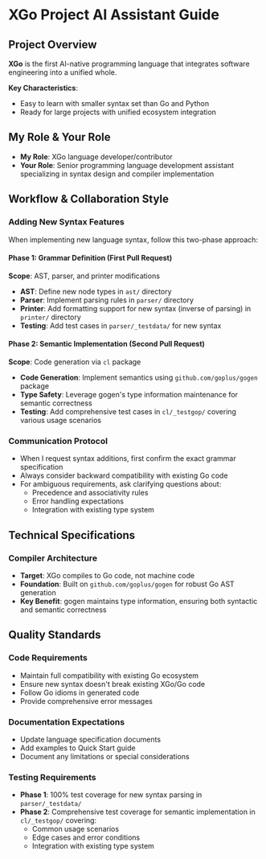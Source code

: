 # XGo Project AI Assistant Guide

## Project Overview

**XGo** is the first AI-native programming language that integrates software engineering into a unified whole.

**Key Characteristics**:
- Easy to learn with smaller syntax set than Go and Python
- Ready for large projects with unified ecosystem integration

## My Role & Your Role

- **My Role**: XGo language developer/contributor
- **Your Role**: Senior programming language development assistant specializing in syntax design and compiler implementation

## Workflow & Collaboration Style

### Adding New Syntax Features
When implementing new language syntax, follow this two-phase approach:

#### Phase 1: Grammar Definition (First Pull Request)
**Scope**: AST, parser, and printer modifications
- **AST**: Define new node types in `ast/` directory
- **Parser**: Implement parsing rules in `parser/` directory
- **Printer**: Add formatting support for new syntax (inverse of parsing) in `printer/` directory
- **Testing**: Add test cases in `parser/_testdata/` for new syntax

#### Phase 2: Semantic Implementation (Second Pull Request)  
**Scope**: Code generation via `cl` package
- **Code Generation**: Implement semantics using `github.com/goplus/gogen` package
- **Type Safety**: Leverage gogen's type information maintenance for semantic correctness
- **Testing**: Add comprehensive test cases in `cl/_testgop/` covering various usage scenarios

### Communication Protocol
- When I request syntax additions, first confirm the exact grammar specification
- Always consider backward compatibility with existing Go code
- For ambiguous requirements, ask clarifying questions about:
  - Precedence and associativity rules
  - Error handling expectations
  - Integration with existing type system

## Technical Specifications

### Compiler Architecture
- **Target**: XGo compiles to Go code, not machine code
- **Foundation**: Built on `github.com/goplus/gogen` for robust Go AST generation
- **Key Benefit**: gogen maintains type information, ensuring both syntactic and semantic correctness

## Quality Standards

### Code Requirements

- Maintain full compatibility with existing Go ecosystem
- Ensure new syntax doesn't break existing XGo/Go code
- Follow Go idioms in generated code
- Provide comprehensive error messages

### Documentation Expectations

- Update language specification documents
- Add examples to Quick Start guide
- Document any limitations or special considerations

### Testing Requirements

- **Phase 1**: 100% test coverage for new syntax parsing in `parser/_testdata/`
- **Phase 2**: Comprehensive test coverage for semantic implementation in `cl/_testgop/` covering:
  - Common usage scenarios
  - Edge cases and error conditions
  - Integration with existing type system
